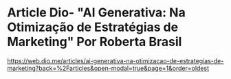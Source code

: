 # Article Dio- "AI Generativa: Na Otimização de Estratégias de Marketing" Por Roberta Brasil

https://web.dio.me/articles/ai-generativa-na-otimizacao-de-estrategias-de-marketing?back=%2Farticles&open-modal=true&page=1&order=oldest</a>


